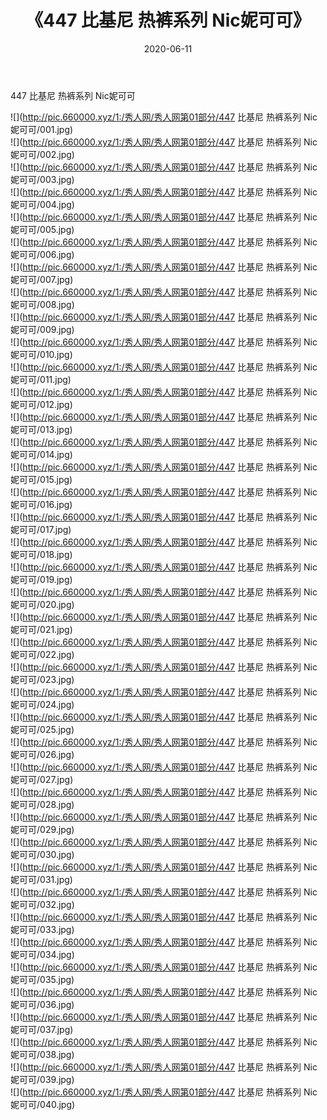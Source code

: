 ﻿---
layout: post
title:  《447 比基尼 热裤系列 Nic妮可可》
date:   2020-06-11
img: http://pic.660000.xyz/1:/秀人网/秀人网第01部分/447 比基尼 热裤系列 Nic妮可可/000.jpg
categories: [美女, 清纯, 唯美]
---

447 比基尼 热裤系列 Nic妮可可

  ![](http://pic.660000.xyz/1:/秀人网/秀人网第01部分/447 比基尼 热裤系列 Nic妮可可/001.jpg) <br> ![](http://pic.660000.xyz/1:/秀人网/秀人网第01部分/447 比基尼 热裤系列 Nic妮可可/002.jpg) <br> ![](http://pic.660000.xyz/1:/秀人网/秀人网第01部分/447 比基尼 热裤系列 Nic妮可可/003.jpg) <br> ![](http://pic.660000.xyz/1:/秀人网/秀人网第01部分/447 比基尼 热裤系列 Nic妮可可/004.jpg) <br> ![](http://pic.660000.xyz/1:/秀人网/秀人网第01部分/447 比基尼 热裤系列 Nic妮可可/005.jpg) <br> ![](http://pic.660000.xyz/1:/秀人网/秀人网第01部分/447 比基尼 热裤系列 Nic妮可可/006.jpg) <br> ![](http://pic.660000.xyz/1:/秀人网/秀人网第01部分/447 比基尼 热裤系列 Nic妮可可/007.jpg) <br> ![](http://pic.660000.xyz/1:/秀人网/秀人网第01部分/447 比基尼 热裤系列 Nic妮可可/008.jpg) <br> ![](http://pic.660000.xyz/1:/秀人网/秀人网第01部分/447 比基尼 热裤系列 Nic妮可可/009.jpg) <br> ![](http://pic.660000.xyz/1:/秀人网/秀人网第01部分/447 比基尼 热裤系列 Nic妮可可/010.jpg) <br> ![](http://pic.660000.xyz/1:/秀人网/秀人网第01部分/447 比基尼 热裤系列 Nic妮可可/011.jpg) <br> ![](http://pic.660000.xyz/1:/秀人网/秀人网第01部分/447 比基尼 热裤系列 Nic妮可可/012.jpg) <br> ![](http://pic.660000.xyz/1:/秀人网/秀人网第01部分/447 比基尼 热裤系列 Nic妮可可/013.jpg) <br> ![](http://pic.660000.xyz/1:/秀人网/秀人网第01部分/447 比基尼 热裤系列 Nic妮可可/014.jpg) <br> ![](http://pic.660000.xyz/1:/秀人网/秀人网第01部分/447 比基尼 热裤系列 Nic妮可可/015.jpg) <br> ![](http://pic.660000.xyz/1:/秀人网/秀人网第01部分/447 比基尼 热裤系列 Nic妮可可/016.jpg) <br> ![](http://pic.660000.xyz/1:/秀人网/秀人网第01部分/447 比基尼 热裤系列 Nic妮可可/017.jpg) <br> ![](http://pic.660000.xyz/1:/秀人网/秀人网第01部分/447 比基尼 热裤系列 Nic妮可可/018.jpg) <br> ![](http://pic.660000.xyz/1:/秀人网/秀人网第01部分/447 比基尼 热裤系列 Nic妮可可/019.jpg) <br> ![](http://pic.660000.xyz/1:/秀人网/秀人网第01部分/447 比基尼 热裤系列 Nic妮可可/020.jpg) <br> ![](http://pic.660000.xyz/1:/秀人网/秀人网第01部分/447 比基尼 热裤系列 Nic妮可可/021.jpg) <br> ![](http://pic.660000.xyz/1:/秀人网/秀人网第01部分/447 比基尼 热裤系列 Nic妮可可/022.jpg) <br> ![](http://pic.660000.xyz/1:/秀人网/秀人网第01部分/447 比基尼 热裤系列 Nic妮可可/023.jpg) <br> ![](http://pic.660000.xyz/1:/秀人网/秀人网第01部分/447 比基尼 热裤系列 Nic妮可可/024.jpg) <br> ![](http://pic.660000.xyz/1:/秀人网/秀人网第01部分/447 比基尼 热裤系列 Nic妮可可/025.jpg) <br> ![](http://pic.660000.xyz/1:/秀人网/秀人网第01部分/447 比基尼 热裤系列 Nic妮可可/026.jpg) <br> ![](http://pic.660000.xyz/1:/秀人网/秀人网第01部分/447 比基尼 热裤系列 Nic妮可可/027.jpg) <br> ![](http://pic.660000.xyz/1:/秀人网/秀人网第01部分/447 比基尼 热裤系列 Nic妮可可/028.jpg) <br> ![](http://pic.660000.xyz/1:/秀人网/秀人网第01部分/447 比基尼 热裤系列 Nic妮可可/029.jpg) <br> ![](http://pic.660000.xyz/1:/秀人网/秀人网第01部分/447 比基尼 热裤系列 Nic妮可可/030.jpg) <br> ![](http://pic.660000.xyz/1:/秀人网/秀人网第01部分/447 比基尼 热裤系列 Nic妮可可/031.jpg) <br> ![](http://pic.660000.xyz/1:/秀人网/秀人网第01部分/447 比基尼 热裤系列 Nic妮可可/032.jpg) <br> ![](http://pic.660000.xyz/1:/秀人网/秀人网第01部分/447 比基尼 热裤系列 Nic妮可可/033.jpg) <br> ![](http://pic.660000.xyz/1:/秀人网/秀人网第01部分/447 比基尼 热裤系列 Nic妮可可/034.jpg) <br> ![](http://pic.660000.xyz/1:/秀人网/秀人网第01部分/447 比基尼 热裤系列 Nic妮可可/035.jpg) <br> ![](http://pic.660000.xyz/1:/秀人网/秀人网第01部分/447 比基尼 热裤系列 Nic妮可可/036.jpg) <br> ![](http://pic.660000.xyz/1:/秀人网/秀人网第01部分/447 比基尼 热裤系列 Nic妮可可/037.jpg) <br> ![](http://pic.660000.xyz/1:/秀人网/秀人网第01部分/447 比基尼 热裤系列 Nic妮可可/038.jpg) <br> ![](http://pic.660000.xyz/1:/秀人网/秀人网第01部分/447 比基尼 热裤系列 Nic妮可可/039.jpg) <br> ![](http://pic.660000.xyz/1:/秀人网/秀人网第01部分/447 比基尼 热裤系列 Nic妮可可/040.jpg) <br>